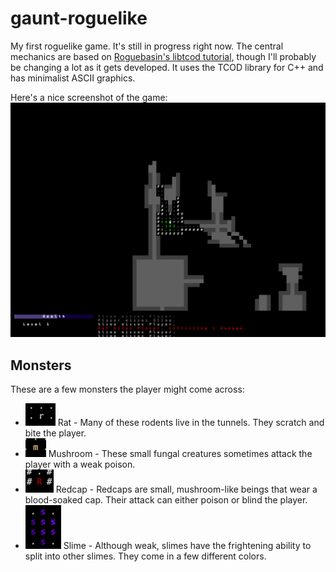 # gaunt-roguelike
My first roguelike game. It's still in progress right now. 
The central mechanics are based on [Roguebasin's libtcod tutorial](http://www.roguebasin.com/index.php?title=Complete_roguelike_tutorial_using_C%2B%2B_and_libtcod_-_part_1:_setting_up), though I'll probably be changing a lot as it gets developed. It uses the TCOD library for C++ and has minimalist ASCII graphics.

Here's a nice screenshot of the game:
![An image of the game](https://github.com/Bleu-Box/gaunt-roguelike/blob/master/screenshots/tunnels_1.png "Level 1: The Tunnels")

## Monsters
These are a few monsters the player might come across:
* ![r](https://github.com/Bleu-Box/gaunt-roguelike/blob/master/screenshots/rat.png "A rat") Rat - Many of these rodents live in the tunnels. They scratch and bite the player.
* ![m](https://github.com/Bleu-Box/gaunt-roguelike/blob/master/screenshots/mushroom.png "A mushroom") Mushroom - These small fungal creatures sometimes attack the player with a weak poison.
* ![R](https://github.com/Bleu-Box/gaunt-roguelike/blob/master/screenshots/redcap.png "A redcap") Redcap - Redcaps are small, mushroom-like beings that wear a blood-soaked cap. Their attack can either poison or blind the player.
* ![s](https://github.com/Bleu-Box/gaunt-roguelike/blob/master/screenshots/slimes.png "Slimes!") Slime - Although weak, slimes have the frightening ability to split into other slimes. They come in a few different colors.
